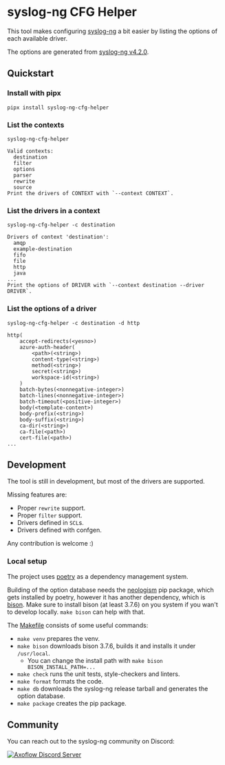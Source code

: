 # syslog-ng CFG Helper

This tool makes configuring [syslog-ng](https://github.com/syslog-ng/syslog-ng) a bit easier by listing the options of each available driver.

The options are generated from [syslog-ng v4.2.0](https://github.com/syslog-ng/syslog-ng/releases/tag/syslog-ng-4.2.0).

## Quickstart

### Install with pipx
```
pipx install syslog-ng-cfg-helper
```

### List the contexts
```
syslog-ng-cfg-helper
```
```
Valid contexts:
  destination
  filter
  options
  parser
  rewrite
  source
Print the drivers of CONTEXT with `--context CONTEXT`.
```

### List the drivers in a context
```
syslog-ng-cfg-helper -c destination
```
```
Drivers of context 'destination':
  amqp
  example-destination
  fifo
  file
  http
  java
...
Print the options of DRIVER with `--context destination --driver DRIVER`.
```

### List the options of a driver
```
syslog-ng-cfg-helper -c destination -d http
```
```
http(
    accept-redirects(<yesno>)
    azure-auth-header(
        <path>(<string>)
        content-type(<string>)
        method(<string>)
        secret(<string>)
        workspace-id(<string>)
    )
    batch-bytes(<nonnegative-integer>)
    batch-lines(<nonnegative-integer>)
    batch-timeout(<positive-integer>)
    body(<template-content>)
    body-prefix(<string>)
    body-suffix(<string>)
    ca-dir(<string>)
    ca-file(<path>)
    cert-file(<path>)
...
```

## Development
The tool is still in development, but most of the drivers are supported.

Missing features are:
  * Proper `rewrite` support.
  * Proper `filter` support.
  * Drivers defined in `SCL`s.
  * Drivers defined with confgen.

Any contribution is welcome :)

### Local setup
The project uses [poetry](https://python-poetry.org/) as a dependency management system.

Building of the option database needs the [neologism](https://github.com/alltilla/neologism) pip package, which gets installed by poetry, however it has another dependency, which is [bison](https://www.gnu.org/software/bison/). Make sure to install bison (at least 3.7.6) on you system if you wan't to develop locally. `make bison` can help with that.

The [Makefile](https://github.com/alltilla/syslog-ng-cfg-helper/blob/master/Makefile) consists of some useful commands:
  * `make venv` prepares the venv.
  * `make bison` downloads bison 3.7.6, builds it and installs it under `/usr/local`.
    * You can change the install path with `make bison BISON_INSTALL_PATH=...`
  * `make check` runs the unit tests, style-checkers and linters.
  * `make format` formats the code.
  * `make db` downloads the syslog-ng release tarball and generates the option database.
  * `make package` creates the pip package.

## Community
You can reach out to the syslog-ng community on Discord:

[![Axoflow Discord Server](https://discordapp.com/api/guilds/1082023686028148877/widget.png?style=banner2)](https://discord.gg/E65kP9aZGm)
